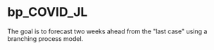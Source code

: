 # bp_COVID_JL
The goal is to forecast two weeks ahead from the "last case" using a branching process model. 
